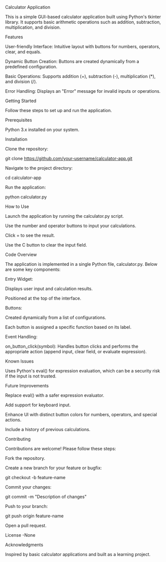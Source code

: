 Calculator Application

This is a simple GUI-based calculator application built using Python's tkinter library. It supports basic arithmetic operations such as addition, subtraction, multiplication, and division.

Features

User-friendly Interface: Intuitive layout with buttons for numbers, operators, clear, and equals.

Dynamic Button Creation: Buttons are created dynamically from a predefined configuration.

Basic Operations: Supports addition (+), subtraction (-), multiplication (*), and division (/).

Error Handling: Displays an "Error" message for invalid inputs or operations.

Getting Started

Follow these steps to set up and run the application.

Prerequisites

Python 3.x installed on your system.

Installation

Clone the repository:

git clone https://github.com/your-username/calculator-app.git

Navigate to the project directory:

cd calculator-app

Run the application:

python calculator.py

How to Use

Launch the application by running the calculator.py script.

Use the number and operator buttons to input your calculations.

Click = to see the result.

Use the C button to clear the input field.

Code Overview

The application is implemented in a single Python file, calculator.py. Below are some key components:

Entry Widget:

Displays user input and calculation results.

Positioned at the top of the interface.

Buttons:

Created dynamically from a list of configurations.

Each button is assigned a specific function based on its label.

Event Handling:

on_button_click(symbol): Handles button clicks and performs the appropriate action (append input, clear field, or evaluate expression).

Known Issues

Uses Python's eval() for expression evaluation, which can be a security risk if the input is not trusted.

Future Improvements

Replace eval() with a safer expression evaluator.

Add support for keyboard input.

Enhance UI with distinct button colors for numbers, operators, and special actions.

Include a history of previous calculations.

Contributing

Contributions are welcome! Please follow these steps:

Fork the repository.

Create a new branch for your feature or bugfix:

git checkout -b feature-name

Commit your changes:

git commit -m "Description of changes"

Push to your branch:

git push origin feature-name

Open a pull request.

License
-None



Acknowledgments

Inspired by basic calculator applications and built as a learning project.
